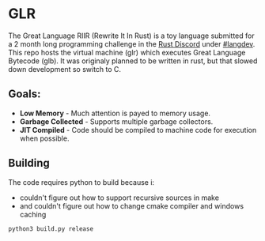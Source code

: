 # GLR
The Great Language RIIR (Rewrite It In Rust) is a toy language submitted
for a 2 month long programming challenge in the 
[Rust Discord](https://bit.ly/rust-community) under
[#langdev](https://discordapp.com/channels/273534239310479360/490356824420122645).
This repo hosts the virtual machine (glr) which executes Great Language Bytecode (glb).
It was originaly planned to be written in rust, but that slowed down development so switch to C.

## Goals:

* **Low Memory** - Much attention is payed to memory usage.
* **Garbage Collected** - Supports multiple garbage collectors.
* **JIT Compiled** - Code should be compiled to machine code for execution when possible.

## Building

The code requires python to build because i:

* couldn't figure out how to support recursive sources in make
* and couldn't figure out how to change cmake compiler and windows caching

```
python3 build.py release
```